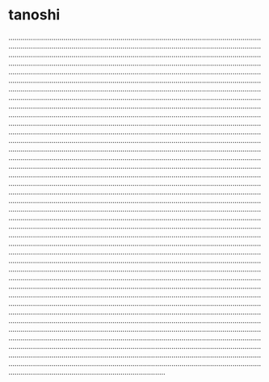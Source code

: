 # tanoshi
.................................................................................................................................................................................................................................................................................................................................................................................................................................................................................................................................................................................................................................................................................................................................................................................................................................................................................................................................................................................................................................................................................................................................................................................................................................................................................................................................................................................................................................................................................................................................................................................................................................................................................................................................................................................................................................................................................................................................................................................................................................................................................................................................................................................................................................................................................................................................................................................................................................................................................................................................................................................................................................................................................................................................................................................................................................................................................................................................................................................................................................................................................................................................................................................................................................................................................................................................................................................................................................................................................................................................................................................................................................................................................................................................................................................................................................................................................................................................................................................................................................................................................................................................................................................................................................................................................................................................................................................................................................................................................................................................................................................................................................................................................................................................................................................................................................................................................................................................................................................................................................................................................................................